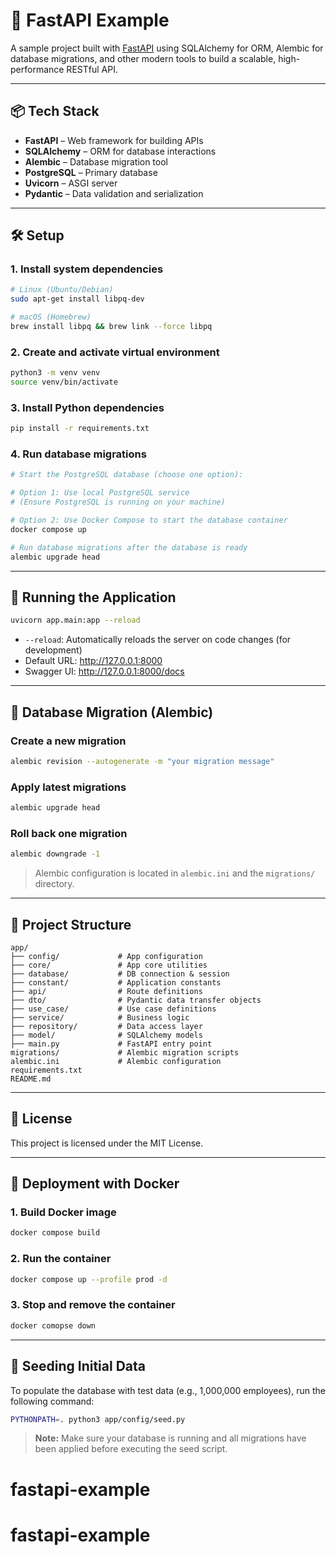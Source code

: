 # 🚀 FastAPI Example

A sample project built with [FastAPI](https://fastapi.tiangolo.com/) using SQLAlchemy for ORM, Alembic for database
migrations, and other modern tools to build a scalable, high-performance RESTful API.

---

## 📦 Tech Stack

- **FastAPI** – Web framework for building APIs
- **SQLAlchemy** – ORM for database interactions
- **Alembic** – Database migration tool
- **PostgreSQL** – Primary database
- **Uvicorn** – ASGI server
- **Pydantic** – Data validation and serialization

---

## 🛠️ Setup

### 1. Install system dependencies

```bash
# Linux (Ubuntu/Debian)
sudo apt-get install libpq-dev

# macOS (Homebrew)
brew install libpq && brew link --force libpq
```

### 2. Create and activate virtual environment

```bash
python3 -m venv venv
source venv/bin/activate
```

### 3. Install Python dependencies

```bash
pip install -r requirements.txt
```


### 4. Run database migrations

```bash
# Start the PostgreSQL database (choose one option):

# Option 1: Use local PostgreSQL service
# (Ensure PostgreSQL is running on your machine)

# Option 2: Use Docker Compose to start the database container
docker compose up

# Run database migrations after the database is ready
alembic upgrade head
```

---

## 🧪 Running the Application

```bash
uvicorn app.main:app --reload
```

- `--reload`: Automatically reloads the server on code changes (for development)
- Default URL: http://127.0.0.1:8000
- Swagger UI: http://127.0.0.1:8000/docs

---

## 🧬 Database Migration (Alembic)

### Create a new migration

```bash
alembic revision --autogenerate -m "your migration message"
```

### Apply latest migrations

```bash
alembic upgrade head
```

### Roll back one migration

```bash
alembic downgrade -1
```

> Alembic configuration is located in `alembic.ini` and the `migrations/` directory.

---

## 📁 Project Structure

```
app/
├── config/             # App configuration
├── core/               # App core utilities
├── database/           # DB connection & session
├── constant/           # Application constants
├── api/                # Route definitions
├── dto/                # Pydantic data transfer objects
├── use_case/           # Use case definitions
├── service/            # Business logic
├── repository/         # Data access layer
├── model/              # SQLAlchemy models
├── main.py             # FastAPI entry point
migrations/             # Alembic migration scripts
alembic.ini             # Alembic configuration
requirements.txt
README.md
```

---

## 📄 License

This project is licensed under the MIT License.

---

## 🐳 Deployment with Docker

### 1. Build Docker image

```bash
docker compose build
```

### 2. Run the container

```bash
docker compose up --profile prod -d
```

### 3. Stop and remove the container

```bash
docker comopse down
```

---

## 🌱 Seeding Initial Data

To populate the database with test data (e.g., 1,000,000 employees), run the following command:

```bash
PYTHONPATH=. python3 app/config/seed.py
```

> **Note:** Make sure your database
> is running and all migrations have been applied before executing the seed script.
# fastapi-example
# fastapi-example
